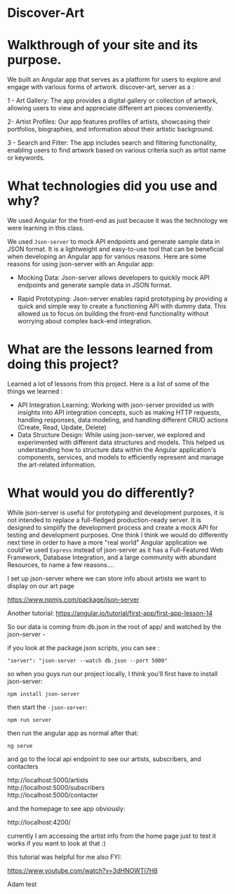 # Discover-Art

# Walkthrough of your site and its purpose.

We built an Angular app that serves as a platform for users to explore and engage with various forms of artwork.  discover-art, server as a :

1 - Art Gallery: The app provides a digital gallery or collection of artwork, allowing users to view and appreciate different art pieces conveniently.

2- Artist Profiles: Our app features profiles of artists, showcasing their portfolios, biographies, and information about their artistic background.

3 - Search and Filter: The app includes search and filtering functionality, enabling users to find artwork based on various criteria such as artist name or keywords.

# What technologies did you use and why?

We used Angular for the front-end as just because it was the technology we were learning in this class.

We used `Json-server` to mock API endpoints and generate sample data in JSON format. It is a lightweight and easy-to-use tool that can be beneficial when developing an Angular app for various reasons. Here are some reasons for using json-server with an Angular app:

- Mocking Data: Json-server allows developers to quickly mock API endpoints and generate sample data in JSON format. 

- Rapid Prototyping: Json-server enables rapid prototyping by providing a quick and simple way to create a functioning API with dummy data. This allowed us to focus on building the front-end functionality without worrying about complex back-end integration.


# What are the lessons learned from doing this project?

Learned a lot of lessons from this project. Here is a list of some of the things we learned : 

- API Integration Learning: Working with json-server provided us with insights into API integration concepts, such as making HTTP requests, handling responses, data modeling, and handling different CRUD actions (Create, Read, Update, Delete)
- Data Structure Design: While using json-server, we explored and experimented with different data structures and models. This helped us understanding how to structure data within the Angular application's components, services, and models to efficiently represent and manage the art-related information.

# What would you do differently?

While json-server is useful for prototyping and development purposes, it is not intended to replace a full-fledged production-ready server. It is designed to simplify the development process and create a mock API for testing and development purposes. One think I think we would do differently next time in order to  have a more "real world" Angular application we could've used `Express` instead of json-server as it has a Full-Featured Web Framework, Database Integration, and a large community with abundant Resources, to name a few reasons.... 








I set up json-server where we can store info about artists we want to display on our art page

https://www.npmjs.com/package/json-server

Another tutorial: https://angular.io/tutorial/first-app/first-app-lesson-14

So our data is coming from db.json in the root of app/ and watched by the json-server - 

if you look at the package.json scripts, you can see :

`"server": "json-server --watch db.json --port 5000"`

so when you guys run our project locally, I think you'll first have to install json-server:

`npm install json-server`

then start the `-json-server`:

`npm run server`

then run the angular app as normal after that:

`ng serve`

and go to the local api endpoint to see our artists, subscribers, and contacters

http://localhost:5000/artists <br />
http://localhost:5000/subscribers <br />
http://localhost:5000/contacter

and the homepage to see app obviously:

http://localhost:4200/


currently I am accessing the artist info from the home page just to test it works if you want to look at that :) 


this tutorial was helpful for me also FYI: 

https://www.youtube.com/watch?v=3dHNOWTI7H8

Adam test
